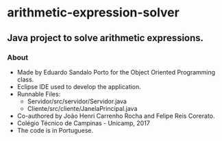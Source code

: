 # arithmetic-expression-solver
## Java project to solve arithmetic expressions.

### About
  * Made by Eduardo Sandalo Porto for the Object Oriented Programming class.
  * Eclipse IDE used to develop the application.
  * Runnable Files: 
     * Servidor/src/servidor/Servidor.java
     * Cliente/src/cliente/JanelaPrincipal.java
  * Co-authored by João Henri Carrenho Rocha and Felipe Reis Corerato.
  * Colégio Técnico de Campinas - Unicamp, 2017
  * The code is in Portuguese.
